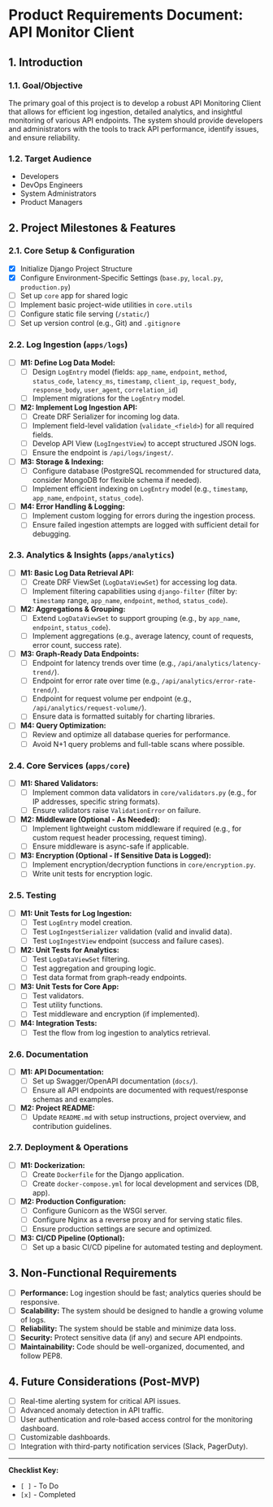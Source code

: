 # Product Requirements Document: API Monitor Client

## 1. Introduction

### 1.1. Goal/Objective
The primary goal of this project is to develop a robust API Monitoring Client that allows for efficient log ingestion, detailed analytics, and insightful monitoring of various API endpoints. The system should provide developers and administrators with the tools to track API performance, identify issues, and ensure reliability.

### 1.2. Target Audience
-   Developers
-   DevOps Engineers
-   System Administrators
-   Product Managers

## 2. Project Milestones & Features

### 2.1. Core Setup & Configuration
-   [x] Initialize Django Project Structure
-   [x] Configure Environment-Specific Settings (`base.py`, `local.py`, `production.py`)
-   [ ] Set up `core` app for shared logic
-   [ ] Implement basic project-wide utilities in `core.utils`
-   [ ] Configure static file serving (`/static/`)
-   [ ] Set up version control (e.g., Git) and `.gitignore`

### 2.2. Log Ingestion (`apps/logs`)
-   [ ] **M1: Define Log Data Model:**
    -   [ ] Design `LogEntry` model (fields: `app_name`, `endpoint`, `method`, `status_code`, `latency_ms`, `timestamp`, `client_ip`, `request_body`, `response_body`, `user_agent`, `correlation_id`)
    -   [ ] Implement migrations for the `LogEntry` model.
-   [ ] **M2: Implement Log Ingestion API:**
    -   [ ] Create DRF Serializer for incoming log data.
    -   [ ] Implement field-level validation (`validate_<field>`) for all required fields.
    -   [ ] Develop API View (`LogIngestView`) to accept structured JSON logs.
    -   [ ] Ensure the endpoint is `/api/logs/ingest/`.
-   [ ] **M3: Storage & Indexing:**
    -   [ ] Configure database (PostgreSQL recommended for structured data, consider MongoDB for flexible schema if needed).
    -   [ ] Implement efficient indexing on `LogEntry` model (e.g., `timestamp`, `app_name`, `endpoint`, `status_code`).
-   [ ] **M4: Error Handling & Logging:**
    -   [ ] Implement custom logging for errors during the ingestion process.
    -   [ ] Ensure failed ingestion attempts are logged with sufficient detail for debugging.

### 2.3. Analytics & Insights (`apps/analytics`)
-   [ ] **M1: Basic Log Data Retrieval API:**
    -   [ ] Create DRF ViewSet (`LogDataViewSet`) for accessing log data.
    -   [ ] Implement filtering capabilities using `django-filter` (filter by: `timestamp` range, `app_name`, `endpoint`, `method`, `status_code`).
-   [ ] **M2: Aggregations & Grouping:**
    -   [ ] Extend `LogDataViewSet` to support grouping (e.g., by `app_name`, `endpoint`, `status_code`).
    -   [ ] Implement aggregations (e.g., average latency, count of requests, error count, success rate).
-   [ ] **M3: Graph-Ready Data Endpoints:**
    -   [ ] Endpoint for latency trends over time (e.g., `/api/analytics/latency-trend/`).
    -   [ ] Endpoint for error rate over time (e.g., `/api/analytics/error-rate-trend/`).
    -   [ ] Endpoint for request volume per endpoint (e.g., `/api/analytics/request-volume/`).
    -   [ ] Ensure data is formatted suitably for charting libraries.
-   [ ] **M4: Query Optimization:**
    -   [ ] Review and optimize all database queries for performance.
    -   [ ] Avoid N+1 query problems and full-table scans where possible.

### 2.4. Core Services (`apps/core`)
-   [ ] **M1: Shared Validators:**
    -   [ ] Implement common data validators in `core/validators.py` (e.g., for IP addresses, specific string formats).
    -   [ ] Ensure validators raise `ValidationError` on failure.
-   [ ] **M2: Middleware (Optional - As Needed):**
    -   [ ] Implement lightweight custom middleware if required (e.g., for custom request header processing, request timing).
    -   [ ] Ensure middleware is async-safe if applicable.
-   [ ] **M3: Encryption (Optional - If Sensitive Data is Logged):**
    -   [ ] Implement encryption/decryption functions in `core/encryption.py`.
    -   [ ] Write unit tests for encryption logic.

### 2.5. Testing
-   [ ] **M1: Unit Tests for Log Ingestion:**
    -   [ ] Test `LogEntry` model creation.
    -   [ ] Test `LogIngestSerializer` validation (valid and invalid data).
    -   [ ] Test `LogIngestView` endpoint (success and failure cases).
-   [ ] **M2: Unit Tests for Analytics:**
    -   [ ] Test `LogDataViewSet` filtering.
    -   [ ] Test aggregation and grouping logic.
    -   [ ] Test data format from graph-ready endpoints.
-   [ ] **M3: Unit Tests for Core App:**
    -   [ ] Test validators.
    -   [ ] Test utility functions.
    -   [ ] Test middleware and encryption (if implemented).
-   [ ] **M4: Integration Tests:**
    -   [ ] Test the flow from log ingestion to analytics retrieval.

### 2.6. Documentation
-   [ ] **M1: API Documentation:**
    -   [ ] Set up Swagger/OpenAPI documentation (`docs/`).
    -   [ ] Ensure all API endpoints are documented with request/response schemas and examples.
-   [ ] **M2: Project README:**
    -   [ ] Update `README.md` with setup instructions, project overview, and contribution guidelines.

### 2.7. Deployment & Operations
-   [ ] **M1: Dockerization:**
    -   [ ] Create `Dockerfile` for the Django application.
    -   [ ] Create `docker-compose.yml` for local development and services (DB, app).
-   [ ] **M2: Production Configuration:**
    -   [ ] Configure Gunicorn as the WSGI server.
    -   [ ] Configure Nginx as a reverse proxy and for serving static files.
    -   [ ] Ensure production settings are secure and optimized.
-   [ ] **M3: CI/CD Pipeline (Optional):**
    -   [ ] Set up a basic CI/CD pipeline for automated testing and deployment.

## 3. Non-Functional Requirements
-   [ ] **Performance:** Log ingestion should be fast; analytics queries should be responsive.
-   [ ] **Scalability:** The system should be designed to handle a growing volume of logs.
-   [ ] **Reliability:** The system should be stable and minimize data loss.
-   [ ] **Security:** Protect sensitive data (if any) and secure API endpoints.
-   [ ] **Maintainability:** Code should be well-organized, documented, and follow PEP8.

## 4. Future Considerations (Post-MVP)
-   [ ] Real-time alerting system for critical API issues.
-   [ ] Advanced anomaly detection in API traffic.
-   [ ] User authentication and role-based access control for the monitoring dashboard.
-   [ ] Customizable dashboards.
-   [ ] Integration with third-party notification services (Slack, PagerDuty).

---

**Checklist Key:**
-   `[ ]` - To Do
-   `[x]` - Completed
